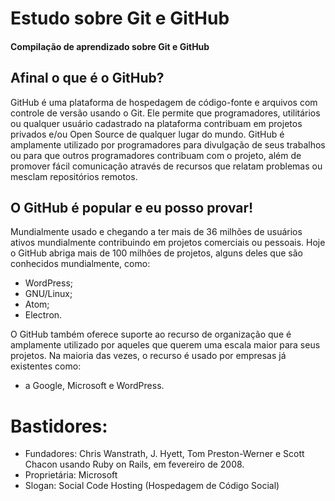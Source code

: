 # Estudo sobre Git e GitHub
#### Compilação de aprendizado sobre Git e GitHub

## Afinal o  que é o GitHub?

GitHub é uma plataforma de hospedagem de código-fonte e arquivos com controle de versão usando o Git. 
Ele permite que programadores, utilitários ou qualquer usuário cadastrado na plataforma contribuam em projetos privados e/ou Open Source de qualquer lugar do mundo. GitHub é amplamente utilizado por programadores para divulgação de seus trabalhos ou para que outros programadores contribuam com o projeto, além de promover fácil comunicação através de recursos que relatam problemas ou mesclam repositórios remotos.

## O GitHub é popular e eu posso provar!

Mundialmente usado e chegando a ter mais de 36 milhões de usuários ativos mundialmente contribuindo em projetos comerciais ou pessoais. 
Hoje o GitHub abriga mais de 100 milhões de projetos, alguns deles que são conhecidos mundialmente, como:
 - WordPress;
 - GNU/Linux;
 - Atom;
 - Electron.

O GitHub também oferece suporte ao recurso de organização que é amplamente utilizado por aqueles que querem uma escala maior para seus projetos. Na maioria das vezes, o recurso é usado por empresas já existentes como:
 - a Google, Microsoft e WordPress.

# Bastidores:

 - Fundadores: Chris Wanstrath, J. Hyett, Tom Preston-Werner e Scott Chacon usando Ruby on Rails, em fevereiro de 2008. 
 - Proprietária: Microsoft
 - Slogan: Social Code Hosting (Hospedagem de Código Social)


